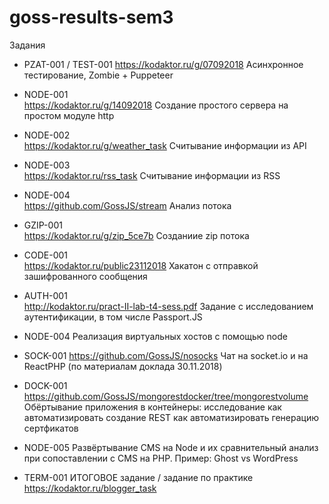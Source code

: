 # goss-results-sem3
Задания

+ PZAT-001 / TEST-001 
https://kodaktor.ru/g/07092018
Асинхронное тестирование, Zombie + Puppeteer


+ NODE-001  
https://kodaktor.ru/g/14092018
Создание простого сервера на простом модуле http


+ NODE-002  
https://kodaktor.ru/g/weather_task
Считывание информации из API


+ NODE-003  
https://kodaktor.ru/rss_task
Считывание информации из RSS


+ NODE-004  
https://github.com/GossJS/stream
Анализ потока


+ GZIP-001  
https://kodaktor.ru/g/zip_5ce7b 
Созданиие zip потока


+ CODE-001  
https://kodaktor.ru/public23112018
Хакатон с отправкой зашифрованного сообщения


+ AUTH-001  
http://kodaktor.ru/pract-II-lab-t4-sess.pdf
Задание с исследованием аутентификации, в том числе Passport.JS


+ NODE-004
Реализация виртуальных хостов с помощью node

+ SOCK-001
https://github.com/GossJS/nosocks
Чат на socket.io и на ReactPHP (по материалам доклада 30.11.2018)



+ DOCK-001
https://github.com/GossJS/mongorestdocker/tree/mongorestvolume
Обёртывание приложения в контейнеры: исследование
 как автоматизировать создание REST
 как автоматизировать генерацию сертфикатов


+ NODE-005
Развёртывание CMS на Node и их сравнительный анализ при сопоставлении с CMS на PHP. Пример: Ghost vs WordPress


+ TERM-001 
ИТОГОВОЕ задание / задание по практике
https://kodaktor.ru/blogger_task
